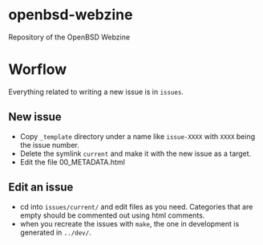 # openbsd-webzine

Repository of the OpenBSD Webzine

# Worflow

Everything related to writing a new issue is in `issues`.

## New issue

- Copy `_template` directory under a name like `issue-XXXX` with `XXXX` being the issue number.
- Delete the symlink `current` and make it with the new issue as a target.
- Edit the file 00_METADATA.html

## Edit an issue

- cd into `issues/current/` and edit files as you need.  Categories that are empty should be commented out using html comments.
- when you recreate the issues with `make`, the one in development is generated in `../dev/`.
